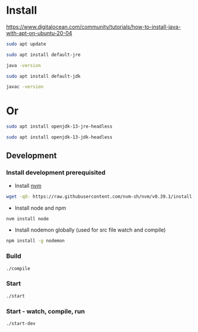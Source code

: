 # Install

https://www.digitalocean.com/community/tutorials/how-to-install-java-with-apt-on-ubuntu-20-04

```bash
sudo apt update
```

```bash
sudo apt install default-jre
```

```bash
java -version
```

```bash
sudo apt install default-jdk
```

```bash
javac -version
```

# Or

```bash
sudo apt install openjdk-13-jre-headless
```

```bash
sudo apt install openjdk-13-jdk-headless
```

## Development

### Install development prerequisited

- Install [nvm](https://github.com/nvm-sh/nvm)

```bash
wget -qO- https://raw.githubusercontent.com/nvm-sh/nvm/v0.39.1/install.sh | bash
```

- Install node and npm

```bash
nvm install node
```

- Install nodemon globally (used for src file watch and compile)

```bash
npm install -g nodemon
```

### Build

```bash
./compile
```

### Start

```bash
./start
```

### Start - watch, compile, run

```bash
./start-dev
```
